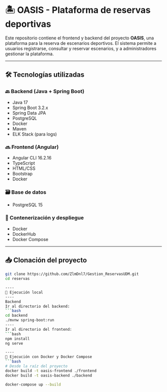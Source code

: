 # 🏝️ OASIS - Plataforma de reservas deportivas

Este repositorio contiene el frontend y backend del proyecto **OASIS**, una plataforma para la reserva de escenarios deportivos. El sistema permite a usuarios registrarse, consultar y reservar escenarios, y a administradores gestionar la plataforma.

---

## 🛠️ Tecnologías utilizadas

### 🔙 Backend (Java + Spring Boot)
- Java 17
- Spring Boot 3.2.x
- Spring Data JPA
- PostgreSQL
- Docker
- Maven
- ELK Stack (para logs)

### 🔜 Frontend (Angular)
- Angular CLI 16.2.16
- TypeScript
- HTML/CSS
- Bootstrap
- Docker

### 🗃️ Base de datos
- PostgreSQL 15

### 🐳 Contenerización y despliegue
- Docker
- DockerHub
- Docker Compose

---

## 📥 Clonación del proyecto

```bash
git clone https://github.com/ZlmDnl7/Gestion_ReservasUDM.git
cd reservas

----
🚀 Ejecución local
----
Backend
Ir al directorio del backend:
```bash
cd backend
./mvnw spring-boot:run
----
Ir al directorio del frontend:
```bash
npm install
ng serve

----
🐳 Ejecución con Docker y Docker Compose
```bash
# Desde la raíz del proyecto
docker build -t oasis-frontend ./frontend
docker build -t oasis-backend ./backend

docker-compose up --build

